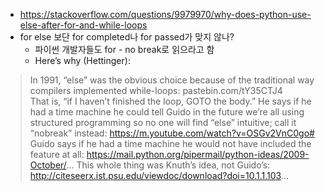 - https://stackoverflow.com/questions/9979970/why-does-python-use-else-after-for-and-while-loops
- for else 보단 for completed나 for passed가 맞지 않나?
  - 파이썬 개발자들도 for - no break로 읽으라고 함
  - Here’s why (Hettinger):
> In 1991, “else” was the obvious choice because of the traditional way compilers implemented while-loops: pastebin.com/tY35CTJ4   
That is, “if I haven’t finished the loop, GOTO the body.”
He says if he had a time machine he could tell Guido in the future we’re all using structured programming so no one will find “else” intuitive; call it “nobreak” instead: https://m.youtube.com/watch?v=OSGv2VnC0go#
Guido says if he had a time machine he would not have included the feature at all: https://mail.python.org/pipermail/python-ideas/2009-October/...
This whole thing was Knuth’s idea, not Guido’s: http://citeseerx.ist.psu.edu/viewdoc/download?doi=10.1.1.103...